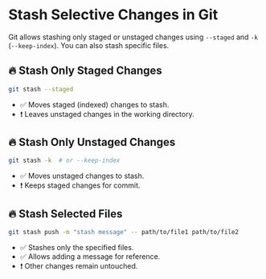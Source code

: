 # Stash Selective Changes in Git

Git allows stashing only staged or unstaged changes using `--staged` and `-k` (`--keep-index`). You can also stash specific files.

## 🔥 Stash Only Staged Changes

```bash
git stash --staged
```

* ✅ Moves staged (indexed) changes to stash.
* ❗ Leaves unstaged changes in the working directory.

## 🔥 Stash Only Unstaged Changes

```bash
git stash -k  # or --keep-index
```

* ✅ Moves unstaged changes to stash.
* ❗ Keeps staged changes for commit.

## 🔥 Stash Selected Files

```bash
git stash push -m "stash message" -- path/to/file1 path/to/file2
```

* ✅ Stashes only the specified files.
* ✅ Allows adding a message for reference.
* ❗ Other changes remain untouched.
